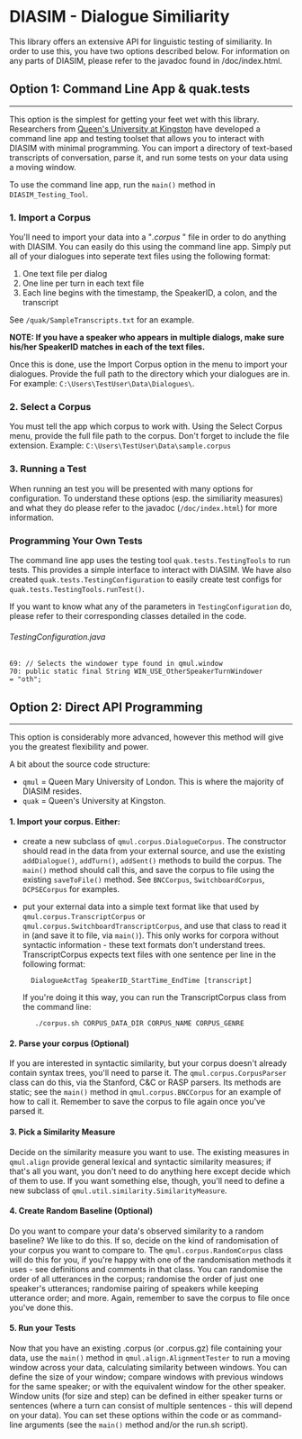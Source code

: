# DIASIM - Dialogue Similiarity
This library offers an extensive API for linguistic testing of similiarity. In order to use this, you have two options
described below. For information on any parts of DIASIM, please refer to the javadoc found in /doc/index.html.

## Option 1: Command Line App & quak.tests
---
This option is the simplest for getting your feet wet with this library. Researchers from [Queen's University at Kingston](http://www.queensu.ca/psychology/speech-perception-and-production-lab)
have developed a command line app and testing toolset that allows you to interact with DIASIM with minimal programming. You can import a directory of text-based transcripts of conversation, parse it, and run some tests on your data using a moving window.

To use the command line app, run the `main()` method in `DIASIM_Testing_Tool`.

### 1. Import a Corpus
You'll need to import your data into a "_.corpus_ " file in order to do anything with DIASIM. You can easily do this using the command line app. Simply put all of your dialogues into seperate text files using the following format:
1. One text file per dialog
2. One line per turn in each text file
2. Each line begins with the timestamp, the SpeakerID, a colon, and the transcript

See `/quak/SampleTranscripts.txt` for an example.

__NOTE: If you have a speaker who appears in multiple dialogs, make sure his/her SpeakerID matches in each of the text files.__

Once this is done, use the Import Corpus option in the menu to import your dialogues. Provide the full path to the directory which your dialogues are in. For example: `C:\Users\TestUser\Data\Dialogues\`.

### 2. Select a Corpus
You must tell the app which corpus to work with. Using the Select Corpus menu, provide the full file path to the corpus. Don't forget to include the file extension.
Example: `C:\Users\TestUser\Data\sample.corpus`

### 3. Running a Test

When running an test you will be presented with many options for configuration. To understand these options (esp. the similiarity measures) and what they do please refer to the javadoc (`/doc/index.html`) for more information.

### Programming Your Own Tests
The command line app uses the testing tool `quak.tests.TestingTools` to run tests. This provides a simple interface to interact with DIASIM. We have also created `quak.tests.TestingConfiguration` to easily create test configs for `quak.tests.TestingTools.runTest()`.

If you want to know what any of the parameters in `TestingConfiguration` do, please refer to their corresponding classes detailed in the code.

###### TestingConfiguration.java

    69: // Selects the windower type found in qmul.window
    70: public static final String WIN_USE_OtherSpeakerTurnWindower         = "oth";

## Option 2: Direct API Programming
---
This option is considerably more advanced, however this method will give you the greatest flexibility and power.

A bit about the source code structure:
* `qmul` = Queen Mary University of London. This is where the majority of DIASIM resides.
* `quak` = Queen's University at Kingston.

#### 1. Import your corpus. Either:
- create a new subclass of `qmul.corpus.DialogueCorpus`. The constructor should read in the data from your external source, and use the existing `addDialogue()`, `addTurn()`, `addSent()` methods to build the corpus. The `main()` method should call this, and save the corpus to file using the existing `saveToFile()` method. See `BNCCorpus`, `SwitchboardCorpus`, `DCPSECorpus` for examples.

- put your external data into a simple text format like that used by `qmul.corpus.TranscriptCorpus` or `qmul.corpus.SwitchboardTranscriptCorpus`, and use that class to read it in (and save it to file, via `main()`). This only works for corpora without syntactic information - these text formats don't understand trees. TranscriptCorpus expects text files with one sentence per line in the following format:

        DialogueActTag SpeakerID_StartTime_EndTime [transcript]

    If you're doing it this way, you can run the TranscriptCorpus class from the command line:

         ./corpus.sh CORPUS_DATA_DIR CORPUS_NAME CORPUS_GENRE

#### 2. Parse your corpus (Optional)
If you are interested in syntactic similarity, but your corpus doesn't already contain syntax trees, you'll need to parse it. The `qmul.corpus.CorpusParser` class can do this, via the Stanford, C&C or RASP parsers. Its methods are static; see the `main()` method in `qmul.corpus.BNCCorpus` for an example of how to call it. Remember to save the corpus to file again once you've parsed it.

#### 3. Pick a Similarity Measure
Decide on the similarity measure you want to use. The existing measures in `qmul.align` provide general lexical and syntactic similarity measures; if that's all you want, you don't need to do anything here except decide which of them to use. If you want something else, though, you'll need to define a new subclass of `qmul.util.similarity.SimilarityMeasure`.

#### 4. Create Random Baseline (Optional)
Do you want to compare your data's observed similarity to a random baseline?
We like to do this. If so, decide on the kind of randomisation of your corpus you want to compare to. The `qmul.corpus.RandomCorpus` class will do this for you, if you're happy with one of the randomisation methods it uses - see definitions and comments in that class. You can randomise the order of all utterances in the corpus; randomise the order of just one speaker's utterances; randomise pairing of speakers while keeping utterance order; and more. Again, remember to save the corpus to file once you've done this.

#### 5. Run your Tests
Now that you have an existing .corpus (or .corpus.gz) file containing your data, use the `main()` method in `qmul.align.AlignmentTester` to run a moving window across your data, calculating similarity between windows. You can define the size of your window; compare windows with previous windows for the same speaker; or with the equivalent window for the other speaker. Window units (for size and step) can be defined in either speaker turns or sentences (where a turn can consist of multiple sentences - this will depend on your data).
You can set these options within the code or as command-line arguments (see the `main()` method and/or the run.sh script).
